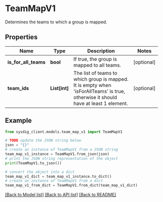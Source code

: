 # TeamMapV1

Determines the teams to which a group is mapped.

## Properties

Name | Type | Description | Notes
------------ | ------------- | ------------- | -------------
**is_for_all_teams** | **bool** | If true, the group is mapped to all teams.  | [optional] 
**team_ids** | **List[int]** | The list of teams to which group is mapped. It is empty when &#39;isForAllTeams&#39; is true, otherwise it should have at least 1 element.  | [optional] 

## Example

```python
from sysdig_client.models.team_map_v1 import TeamMapV1

# TODO update the JSON string below
json = "{}"
# create an instance of TeamMapV1 from a JSON string
team_map_v1_instance = TeamMapV1.from_json(json)
# print the JSON string representation of the object
print(TeamMapV1.to_json())

# convert the object into a dict
team_map_v1_dict = team_map_v1_instance.to_dict()
# create an instance of TeamMapV1 from a dict
team_map_v1_from_dict = TeamMapV1.from_dict(team_map_v1_dict)
```
[[Back to Model list]](../README.md#documentation-for-models) [[Back to API list]](../README.md#documentation-for-api-endpoints) [[Back to README]](../README.md)



